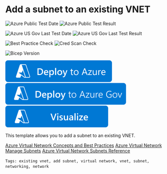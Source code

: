 # Add a subnet to an existing VNET

![Azure Public Test Date](https://azurequickstartsservice.blob.core.windows.net/badges/quickstarts/microsoft.network/subnet-add-vnet-existing/PublicLastTestDate.svg)
![Azure Public Test Result](https://azurequickstartsservice.blob.core.windows.net/badges/quickstarts/microsoft.network/subnet-add-vnet-existing/PublicDeployment.svg)

![Azure US Gov Last Test Date](https://azurequickstartsservice.blob.core.windows.net/badges/quickstarts/microsoft.network/subnet-add-vnet-existing/FairfaxLastTestDate.svg)
![Azure US Gov Last Test Result](https://azurequickstartsservice.blob.core.windows.net/badges/quickstarts/microsoft.network/subnet-add-vnet-existing/FairfaxDeployment.svg)

![Best Practice Check](https://azurequickstartsservice.blob.core.windows.net/badges/quickstarts/microsoft.network/subnet-add-vnet-existing/BestPracticeResult.svg)
![Cred Scan Check](https://azurequickstartsservice.blob.core.windows.net/badges/quickstarts/microsoft.network/subnet-add-vnet-existing/CredScanResult.svg)

![Bicep Version](https://azurequickstartsservice.blob.core.windows.net/badges/quickstarts/microsoft.network/subnet-add-vnet-existing/BicepVersion.svg)

[![Deploy To Azure](https://raw.githubusercontent.com/Azure/azure-quickstart-templates/master/1-CONTRIBUTION-GUIDE/images/deploytoazure.svg?sanitize=true)](https://portal.azure.com/#create/Microsoft.Template/uri/https%3A%2F%2Fraw.githubusercontent.com%2FAzure%2Fazure-quickstart-templates%2Fmaster%2Fquickstarts%2Fmicrosoft.network%2Fsubnet-add-vnet-existing%2Fazuredeploy.json)
[![Deploy To Azure US Gov](https://raw.githubusercontent.com/Azure/azure-quickstart-templates/master/1-CONTRIBUTION-GUIDE/images/deploytoazuregov.svg?sanitize=true)](https://portal.azure.us/#create/Microsoft.Template/uri/https%3A%2F%2Fraw.githubusercontent.com%2FAzure%2Fazure-quickstart-templates%2Fmaster%2Fquickstarts%2Fmicrosoft.network%2Fsubnet-add-vnet-existing%2Fazuredeploy.json) 
[![Visualize](https://raw.githubusercontent.com/Azure/azure-quickstart-templates/master/1-CONTRIBUTION-GUIDE/images/visualizebutton.svg?sanitize=true)](http://armviz.io/#/?load=https%3A%2F%2Fraw.githubusercontent.com%2FAzure%2Fazure-quickstart-templates%2Fmaster%2Fquickstarts%2Fmicrosoft.network%2Fsubnet-add-vnet-existing%2Fazuredeploy.json)

This template allows you to add a subnet to an existing VNET. 

[Azure Virtual Network Concepts and Best Practices](https://docs.microsoft.com/azure/virtual-network/concepts-and-best-practices)
[Azure Virtual Network Manage Subnets](https://docs.microsoft.com/azure/virtual-network/virtual-network-manage-subnet)
[Azure Virtual Network Subnets Reference](https://docs.microsoft.com/azure/templates/microsoft.network/virtualnetworks/subnets)

`Tags: existing vnet, add subnet, virtual network, vnet, subnet, networking, network`


